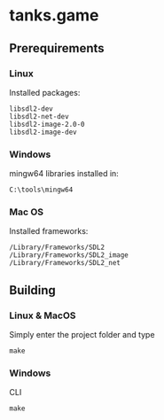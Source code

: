 # tanks.game

## Prerequirements

### Linux
Installed packages:
```
libsdl2-dev
libsdl2-net-dev
libsdl2-image-2.0-0
libsdl2-image-dev
```
### Windows
mingw64 libraries installed in:
```
C:\tools\mingw64
```
### Mac OS
Installed frameworks:
```
/Library/Frameworks/SDL2
/Library/Frameworks/SDL2_image
/Library/Frameworks/SDL2_net
```

## Building

### Linux & MacOS
Simply enter the project folder and type
```
make
```
### Windows
CLI
```
make
```

